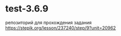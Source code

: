 # test-3.6.9
репозиторий для прохождения задания https://stepik.org/lesson/237240/step/9?unit=20962
